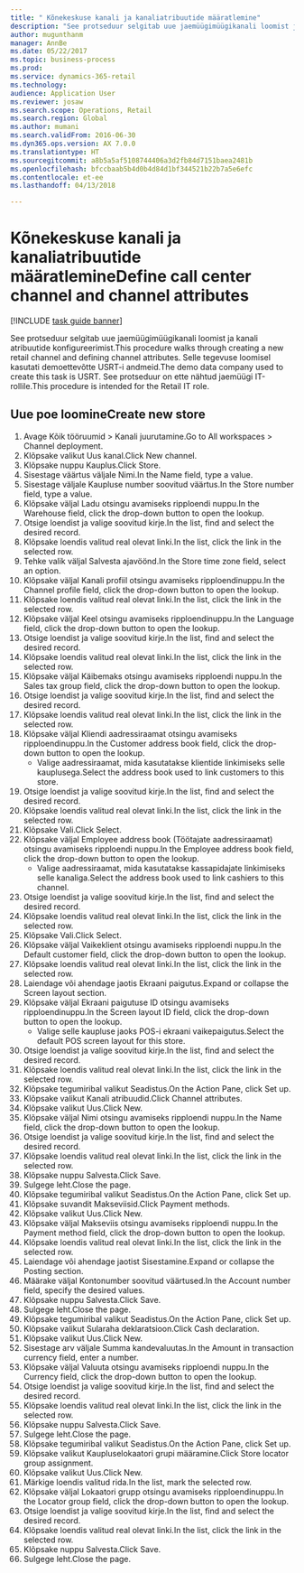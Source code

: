 ```yaml
--- 
title: " Kõnekeskuse kanali ja kanaliatribuutide määratlemine"
description: "See protseduur selgitab uue jaemüügimüügikanali loomist ja kanali atribuutide konfigureerimist."
author: mugunthanm
manager: AnnBe
ms.date: 05/22/2017
ms.topic: business-process
ms.prod: 
ms.service: dynamics-365-retail
ms.technology: 
audience: Application User
ms.reviewer: josaw
ms.search.scope: Operations, Retail
ms.search.region: Global
ms.author: mumani
ms.search.validFrom: 2016-06-30
ms.dyn365.ops.version: AX 7.0.0
ms.translationtype: HT
ms.sourcegitcommit: a8b5a5af5108744406a3d2fb84d7151baea2481b
ms.openlocfilehash: bfccbaab5b4d0b4d84d1bf344521b22b7a5e6efc
ms.contentlocale: et-ee
ms.lasthandoff: 04/13/2018

---
```

# <a name="define-call-center-channel-and-channel-attributes"></a><span data-ttu-id="c8838-103"> Kõnekeskuse kanali ja kanaliatribuutide määratlemine</span><span class="sxs-lookup"><span data-stu-id="c8838-103">Define call center channel and channel attributes</span></span>

[!INCLUDE [task guide banner](../includes/task-guide-banner.md)]

<span data-ttu-id="c8838-104">See protseduur selgitab uue jaemüügimüügikanali loomist ja kanali atribuutide konfigureerimist.</span><span class="sxs-lookup"><span data-stu-id="c8838-104">This procedure walks through creating a new retail channel and defining channel attributes.</span></span> <span data-ttu-id="c8838-105">Selle tegevuse loomisel kasutati demoettevõtte USRT-i andmeid.</span><span class="sxs-lookup"><span data-stu-id="c8838-105">The demo data company used to create this task is USRT.</span></span> <span data-ttu-id="c8838-106">See protseduur on ette nähtud jaemüügi IT-rollile.</span><span class="sxs-lookup"><span data-stu-id="c8838-106">This procedure is intended for the Retail IT role.</span></span>


## <a name="create-new-store"></a><span data-ttu-id="c8838-107">Uue poe loomine</span><span class="sxs-lookup"><span data-stu-id="c8838-107">Create new store</span></span>
1. <span data-ttu-id="c8838-108">Avage Kõik tööruumid > Kanali juurutamine.</span><span class="sxs-lookup"><span data-stu-id="c8838-108">Go to All workspaces > Channel deployment.</span></span>
2. <span data-ttu-id="c8838-109">Klõpsake valikut Uus kanal.</span><span class="sxs-lookup"><span data-stu-id="c8838-109">Click New channel.</span></span>
3. <span data-ttu-id="c8838-110">Klõpsake nuppu Kauplus.</span><span class="sxs-lookup"><span data-stu-id="c8838-110">Click Store.</span></span>
4. <span data-ttu-id="c8838-111">Sisestage väärtus väljale Nimi.</span><span class="sxs-lookup"><span data-stu-id="c8838-111">In the Name field, type a value.</span></span>
5. <span data-ttu-id="c8838-112">Sisestage väljale Kaupluse number soovitud väärtus.</span><span class="sxs-lookup"><span data-stu-id="c8838-112">In the Store number field, type a value.</span></span>
6. <span data-ttu-id="c8838-113">Klõpsake väljal Ladu otsingu avamiseks ripploendi nuppu.</span><span class="sxs-lookup"><span data-stu-id="c8838-113">In the Warehouse field, click the drop-down button to open the lookup.</span></span>
7. <span data-ttu-id="c8838-114">Otsige loendist ja valige soovitud kirje.</span><span class="sxs-lookup"><span data-stu-id="c8838-114">In the list, find and select the desired record.</span></span>
8. <span data-ttu-id="c8838-115">Klõpsake loendis valitud real olevat linki.</span><span class="sxs-lookup"><span data-stu-id="c8838-115">In the list, click the link in the selected row.</span></span>
9. <span data-ttu-id="c8838-116">Tehke valik väljal Salvesta ajavöönd.</span><span class="sxs-lookup"><span data-stu-id="c8838-116">In the Store time zone field, select an option.</span></span>
10. <span data-ttu-id="c8838-117">Klõpsake väljal Kanali profiil otsingu avamiseks ripploendinuppu.</span><span class="sxs-lookup"><span data-stu-id="c8838-117">In the Channel profile field, click the drop-down button to open the lookup.</span></span>
11. <span data-ttu-id="c8838-118">Klõpsake loendis valitud real olevat linki.</span><span class="sxs-lookup"><span data-stu-id="c8838-118">In the list, click the link in the selected row.</span></span>
12. <span data-ttu-id="c8838-119">Klõpsake väljal Keel otsingu avamiseks ripploendinuppu.</span><span class="sxs-lookup"><span data-stu-id="c8838-119">In the Language field, click the drop-down button to open the lookup.</span></span>
13. <span data-ttu-id="c8838-120">Otsige loendist ja valige soovitud kirje.</span><span class="sxs-lookup"><span data-stu-id="c8838-120">In the list, find and select the desired record.</span></span>
14. <span data-ttu-id="c8838-121">Klõpsake loendis valitud real olevat linki.</span><span class="sxs-lookup"><span data-stu-id="c8838-121">In the list, click the link in the selected row.</span></span>
15. <span data-ttu-id="c8838-122">Klõpsake väljal Käibemaks otsingu avamiseks ripploendi nuppu.</span><span class="sxs-lookup"><span data-stu-id="c8838-122">In the Sales tax group field, click the drop-down button to open the lookup.</span></span>
16. <span data-ttu-id="c8838-123">Otsige loendist ja valige soovitud kirje.</span><span class="sxs-lookup"><span data-stu-id="c8838-123">In the list, find and select the desired record.</span></span>
17. <span data-ttu-id="c8838-124">Klõpsake loendis valitud real olevat linki.</span><span class="sxs-lookup"><span data-stu-id="c8838-124">In the list, click the link in the selected row.</span></span>
18. <span data-ttu-id="c8838-125">Klõpsake väljal Kliendi aadressiraamat otsingu avamiseks ripploendinuppu.</span><span class="sxs-lookup"><span data-stu-id="c8838-125">In the Customer address book field, click the drop-down button to open the lookup.</span></span>
    * <span data-ttu-id="c8838-126">Valige aadressiraamat, mida kasutatakse klientide linkimiseks selle kauplusega.</span><span class="sxs-lookup"><span data-stu-id="c8838-126">Select the address book used to link customers to this store.</span></span>  
19. <span data-ttu-id="c8838-127">Otsige loendist ja valige soovitud kirje.</span><span class="sxs-lookup"><span data-stu-id="c8838-127">In the list, find and select the desired record.</span></span>
20. <span data-ttu-id="c8838-128">Klõpsake loendis valitud real olevat linki.</span><span class="sxs-lookup"><span data-stu-id="c8838-128">In the list, click the link in the selected row.</span></span>
21. <span data-ttu-id="c8838-129">Klõpsake Vali.</span><span class="sxs-lookup"><span data-stu-id="c8838-129">Click Select.</span></span>
22. <span data-ttu-id="c8838-130">Klõpsake väljal Employee address book (Töötajate aadressiraamat) otsingu avamiseks ripploendi nuppu.</span><span class="sxs-lookup"><span data-stu-id="c8838-130">In the Employee address book field, click the drop-down button to open the lookup.</span></span>
    * <span data-ttu-id="c8838-131">Valige aadressiraamat, mida kasutatakse kassapidajate linkimiseks selle kanaliga.</span><span class="sxs-lookup"><span data-stu-id="c8838-131">Select the address book used to link cashiers to this channel.</span></span>  
23. <span data-ttu-id="c8838-132">Otsige loendist ja valige soovitud kirje.</span><span class="sxs-lookup"><span data-stu-id="c8838-132">In the list, find and select the desired record.</span></span>
24. <span data-ttu-id="c8838-133">Klõpsake loendis valitud real olevat linki.</span><span class="sxs-lookup"><span data-stu-id="c8838-133">In the list, click the link in the selected row.</span></span>
25. <span data-ttu-id="c8838-134">Klõpsake Vali.</span><span class="sxs-lookup"><span data-stu-id="c8838-134">Click Select.</span></span>
26. <span data-ttu-id="c8838-135">Klõpsake väljal Vaikeklient otsingu avamiseks ripploendi nuppu.</span><span class="sxs-lookup"><span data-stu-id="c8838-135">In the Default customer field, click the drop-down button to open the lookup.</span></span>
27. <span data-ttu-id="c8838-136">Klõpsake loendis valitud real olevat linki.</span><span class="sxs-lookup"><span data-stu-id="c8838-136">In the list, click the link in the selected row.</span></span>
28. <span data-ttu-id="c8838-137">Laiendage või ahendage jaotis Ekraani paigutus.</span><span class="sxs-lookup"><span data-stu-id="c8838-137">Expand or collapse the Screen layout section.</span></span>
29. <span data-ttu-id="c8838-138">Klõpsake väljal Ekraani paigutuse ID otsingu avamiseks ripploendinuppu.</span><span class="sxs-lookup"><span data-stu-id="c8838-138">In the Screen layout ID field, click the drop-down button to open the lookup.</span></span>
    * <span data-ttu-id="c8838-139">Valige selle kaupluse jaoks POS-i ekraani vaikepaigutus.</span><span class="sxs-lookup"><span data-stu-id="c8838-139">Select the default POS screen layout for this store.</span></span>  
30. <span data-ttu-id="c8838-140">Otsige loendist ja valige soovitud kirje.</span><span class="sxs-lookup"><span data-stu-id="c8838-140">In the list, find and select the desired record.</span></span>
31. <span data-ttu-id="c8838-141">Klõpsake loendis valitud real olevat linki.</span><span class="sxs-lookup"><span data-stu-id="c8838-141">In the list, click the link in the selected row.</span></span>
32. <span data-ttu-id="c8838-142">Klõpsake tegumiribal valikut Seadistus.</span><span class="sxs-lookup"><span data-stu-id="c8838-142">On the Action Pane, click Set up.</span></span>
33. <span data-ttu-id="c8838-143">Klõpsake valikut Kanali atribuudid.</span><span class="sxs-lookup"><span data-stu-id="c8838-143">Click Channel attributes.</span></span>
34. <span data-ttu-id="c8838-144">Klõpsake valikut Uus.</span><span class="sxs-lookup"><span data-stu-id="c8838-144">Click New.</span></span>
35. <span data-ttu-id="c8838-145">Klõpsake väljal Nimi otsingu avamiseks ripploendi nuppu.</span><span class="sxs-lookup"><span data-stu-id="c8838-145">In the Name field, click the drop-down button to open the lookup.</span></span>
36. <span data-ttu-id="c8838-146">Otsige loendist ja valige soovitud kirje.</span><span class="sxs-lookup"><span data-stu-id="c8838-146">In the list, find and select the desired record.</span></span>
37. <span data-ttu-id="c8838-147">Klõpsake loendis valitud real olevat linki.</span><span class="sxs-lookup"><span data-stu-id="c8838-147">In the list, click the link in the selected row.</span></span>
38. <span data-ttu-id="c8838-148">Klõpsake nuppu Salvesta.</span><span class="sxs-lookup"><span data-stu-id="c8838-148">Click Save.</span></span>
39. <span data-ttu-id="c8838-149">Sulgege leht.</span><span class="sxs-lookup"><span data-stu-id="c8838-149">Close the page.</span></span>
40. <span data-ttu-id="c8838-150">Klõpsake tegumiribal valikut Seadistus.</span><span class="sxs-lookup"><span data-stu-id="c8838-150">On the Action Pane, click Set up.</span></span>
41. <span data-ttu-id="c8838-151">Klõpsake suvandit Makseviisid.</span><span class="sxs-lookup"><span data-stu-id="c8838-151">Click Payment methods.</span></span>
42. <span data-ttu-id="c8838-152">Klõpsake valikut Uus.</span><span class="sxs-lookup"><span data-stu-id="c8838-152">Click New.</span></span>
43. <span data-ttu-id="c8838-153">Klõpsake väljal Makseviis otsingu avamiseks ripploendi nuppu.</span><span class="sxs-lookup"><span data-stu-id="c8838-153">In the Payment method field, click the drop-down button to open the lookup.</span></span>
44. <span data-ttu-id="c8838-154">Klõpsake loendis valitud real olevat linki.</span><span class="sxs-lookup"><span data-stu-id="c8838-154">In the list, click the link in the selected row.</span></span>
45. <span data-ttu-id="c8838-155">Laiendage või ahendage jaotist Sisestamine.</span><span class="sxs-lookup"><span data-stu-id="c8838-155">Expand or collapse the Posting section.</span></span>
46. <span data-ttu-id="c8838-156">Määrake väljal Kontonumber soovitud väärtused.</span><span class="sxs-lookup"><span data-stu-id="c8838-156">In the Account number field, specify the desired values.</span></span>
47. <span data-ttu-id="c8838-157">Klõpsake nuppu Salvesta.</span><span class="sxs-lookup"><span data-stu-id="c8838-157">Click Save.</span></span>
48. <span data-ttu-id="c8838-158">Sulgege leht.</span><span class="sxs-lookup"><span data-stu-id="c8838-158">Close the page.</span></span>
49. <span data-ttu-id="c8838-159">Klõpsake tegumiribal valikut Seadistus.</span><span class="sxs-lookup"><span data-stu-id="c8838-159">On the Action Pane, click Set up.</span></span>
50. <span data-ttu-id="c8838-160">Klõpsake valikut Sularaha deklaratsioon.</span><span class="sxs-lookup"><span data-stu-id="c8838-160">Click Cash declaration.</span></span>
51. <span data-ttu-id="c8838-161">Klõpsake valikut Uus.</span><span class="sxs-lookup"><span data-stu-id="c8838-161">Click New.</span></span>
52. <span data-ttu-id="c8838-162">Sisestage arv väljale Summa kandevaluutas.</span><span class="sxs-lookup"><span data-stu-id="c8838-162">In the Amount in transaction currency field, enter a number.</span></span>
53. <span data-ttu-id="c8838-163">Klõpsake väljal Valuuta otsingu avamiseks ripploendi nuppu.</span><span class="sxs-lookup"><span data-stu-id="c8838-163">In the Currency field, click the drop-down button to open the lookup.</span></span>
54. <span data-ttu-id="c8838-164">Otsige loendist ja valige soovitud kirje.</span><span class="sxs-lookup"><span data-stu-id="c8838-164">In the list, find and select the desired record.</span></span>
55. <span data-ttu-id="c8838-165">Klõpsake loendis valitud real olevat linki.</span><span class="sxs-lookup"><span data-stu-id="c8838-165">In the list, click the link in the selected row.</span></span>
56. <span data-ttu-id="c8838-166">Klõpsake nuppu Salvesta.</span><span class="sxs-lookup"><span data-stu-id="c8838-166">Click Save.</span></span>
57. <span data-ttu-id="c8838-167">Sulgege leht.</span><span class="sxs-lookup"><span data-stu-id="c8838-167">Close the page.</span></span>
58. <span data-ttu-id="c8838-168">Klõpsake tegumiribal valikut Seadistus.</span><span class="sxs-lookup"><span data-stu-id="c8838-168">On the Action Pane, click Set up.</span></span>
59. <span data-ttu-id="c8838-169">Klõpsake valikut Kaupluselokaatori grupi määramine.</span><span class="sxs-lookup"><span data-stu-id="c8838-169">Click Store locator group assignment.</span></span>
60. <span data-ttu-id="c8838-170">Klõpsake valikut Uus.</span><span class="sxs-lookup"><span data-stu-id="c8838-170">Click New.</span></span>
61. <span data-ttu-id="c8838-171">Märkige loendis valitud rida.</span><span class="sxs-lookup"><span data-stu-id="c8838-171">In the list, mark the selected row.</span></span>
62. <span data-ttu-id="c8838-172">Klõpsake väljal Lokaatori grupp otsingu avamiseks ripploendinuppu.</span><span class="sxs-lookup"><span data-stu-id="c8838-172">In the Locator group field, click the drop-down button to open the lookup.</span></span>
63. <span data-ttu-id="c8838-173">Otsige loendist ja valige soovitud kirje.</span><span class="sxs-lookup"><span data-stu-id="c8838-173">In the list, find and select the desired record.</span></span>
64. <span data-ttu-id="c8838-174">Klõpsake loendis valitud real olevat linki.</span><span class="sxs-lookup"><span data-stu-id="c8838-174">In the list, click the link in the selected row.</span></span>
65. <span data-ttu-id="c8838-175">Klõpsake nuppu Salvesta.</span><span class="sxs-lookup"><span data-stu-id="c8838-175">Click Save.</span></span>
66. <span data-ttu-id="c8838-176">Sulgege leht.</span><span class="sxs-lookup"><span data-stu-id="c8838-176">Close the page.</span></span>


